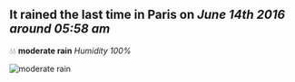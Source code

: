 ## It rained the last time in Paris on *June 14th 2016 around 05:58 am*
💧💧  **moderate rain** *Humidity 100%*

![moderate rain](http://openweathermap.org/img/w/10d.png)

